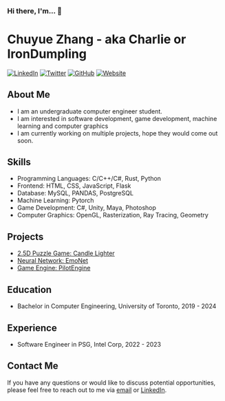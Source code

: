 ### Hi there, I'm... 👋

<!--
**IronDumpling/IronDumpling** is a ✨ _special_ ✨ repository because its `README.md` (this file) appears on your GitHub profile.

Here are some ideas to get you started:

- 🔭 I’m currently working on ...
- 🌱 I’m currently learning ...
- 👯 I’m looking to collaborate on ...
- 🤔 I’m looking for help with ...
- 💬 Ask me about ...
- 📫 How to reach me: ...
- 😄 Pronouns: ...
- ⚡ Fun fact: ...
-->

# Chuyue Zhang - aka Charlie or IronDumpling

[![LinkedIn](https://img.shields.io/badge/LinkedIn-Profile-blue)](https://www.linkedin.com/in/chuyue-zhang-27216a207/)
[![Twitter](https://img.shields.io/twitter/follow/Irondump1ing?style=social)](https://twitter.com/)
[![GitHub](https://img.shields.io/badge/GitHub-Profile-brightgreen)](https://github.com/IronDumpling)
[![Website](https://img.shields.io/badge/Website-Portfolio-orange)](https://www.chuyue.ca/)

## About Me

- I am an undergraduate computer engineer student. 
- I am interested in software development, game development, machine learning and computer graphics
- I am currently working on multiple projects, hope they would come out soon.

## Skills

- Programming Languages: C/C++/C#, Rust, Python
- Frontend: HTML, CSS, JavaScript, Flask
- Database: MySQL, PANDAS, PostgreSQL
- Machine Learning: Pytorch
- Game Development: C#, Unity, Maya, Photoshop
- Computer Graphics: OpenGL, Rasterization, Ray Tracing, Geometry

## Projects

- [2.5D Puzzle Game: Candle Lighter](https://github.com/ECE496-Game-Project/Optics-Cheems)
- [Neural Network: EmoNet](https://github.com/IronDumpling/EmoNet)
- [Game Engine: PilotEngine](https://github.com/IronDumpling/PilotEngine)

## Education

- Bachelor in Computer Engineering, University of Toronto, 2019 - 2024

## Experience

- Software Engineer in PSG, Intel Corp, 2022 - 2023

## Contact Me

If you have any questions or would like to discuss potential opportunities, please feel free to reach out to me via [email](mailto:chuyuezhang671@gmail.com) or [LinkedIn](https://www.linkedin.com/in/chuyue-zhang-27216a207/).

